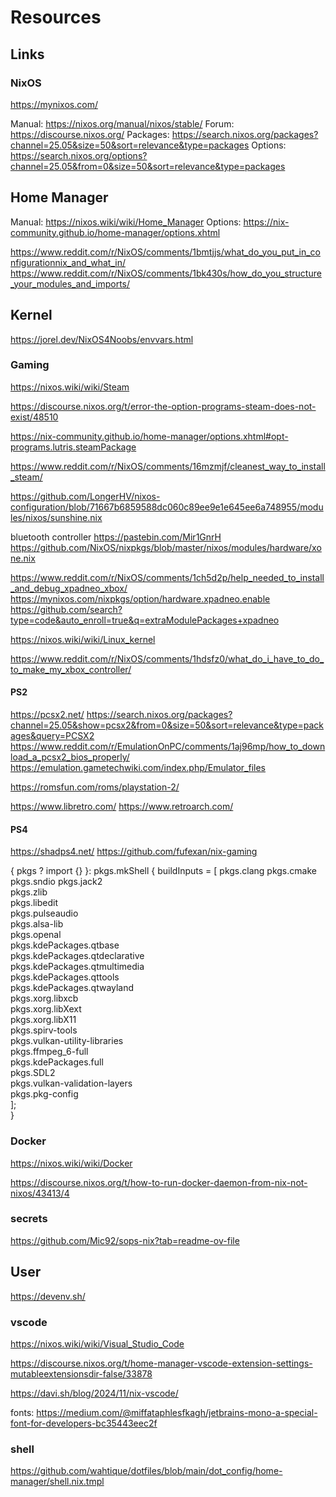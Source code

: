 # Resources

## Links

### NixOS

https://mynixos.com/

Manual: https://nixos.org/manual/nixos/stable/
Forum: https://discourse.nixos.org/
Packages: https://search.nixos.org/packages?channel=25.05&size=50&sort=relevance&type=packages
Options: https://search.nixos.org/options?channel=25.05&from=0&size=50&sort=relevance&type=packages

## Home Manager

Manual: https://nixos.wiki/wiki/Home_Manager
Options: https://nix-community.github.io/home-manager/options.xhtml

https://www.reddit.com/r/NixOS/comments/1bmtjjs/what_do_you_put_in_configurationnix_and_what_in/
https://www.reddit.com/r/NixOS/comments/1bk430s/how_do_you_structure_your_modules_and_imports/

## Kernel

https://jorel.dev/NixOS4Noobs/envvars.html

### Gaming

https://nixos.wiki/wiki/Steam

https://discourse.nixos.org/t/error-the-option-programs-steam-does-not-exist/48510

https://nix-community.github.io/home-manager/options.xhtml#opt-programs.lutris.steamPackage

https://www.reddit.com/r/NixOS/comments/16mzmjf/cleanest_way_to_install_steam/

https://github.com/LongerHV/nixos-configuration/blob/71667b6859588dc060c89ee9e1e645ee6a748955/modules/nixos/sunshine.nix

bluetooth controller
https://pastebin.com/Mir1GnrH
https://github.com/NixOS/nixpkgs/blob/master/nixos/modules/hardware/xone.nix

https://www.reddit.com/r/NixOS/comments/1ch5d2p/help_needed_to_install_and_debug_xpadneo_xbox/
https://mynixos.com/nixpkgs/option/hardware.xpadneo.enable
https://github.com/search?type=code&auto_enroll=true&q=extraModulePackages+xpadneo

https://nixos.wiki/wiki/Linux_kernel

https://www.reddit.com/r/NixOS/comments/1hdsfz0/what_do_i_have_to_do_to_make_my_xbox_controller/

#### PS2

https://pcsx2.net/
https://search.nixos.org/packages?channel=25.05&show=pcsx2&from=0&size=50&sort=relevance&type=packages&query=PCSX2
https://www.reddit.com/r/EmulationOnPC/comments/1aj96mp/how_to_download_a_pcsx2_bios_properly/
https://emulation.gametechwiki.com/index.php/Emulator_files

https://romsfun.com/roms/playstation-2/

https://www.libretro.com/
https://www.retroarch.com/

#### PS4
https://shadps4.net/
https://github.com/fufexan/nix-gaming

{ pkgs ? import <nixpkgs> {} }:
    pkgs.mkShell {
    buildInputs = [
    pkgs.clang
    pkgs.cmake
    pkgs.sndio
    pkgs.jack2    
    pkgs.zlib    
    pkgs.libedit    
    pkgs.pulseaudio    
    pkgs.alsa-lib    
    pkgs.openal    
    pkgs.kdePackages.qtbase    
    pkgs.kdePackages.qtdeclarative    
    pkgs.kdePackages.qtmultimedia    
    pkgs.kdePackages.qttools    
    pkgs.kdePackages.qtwayland    
    pkgs.xorg.libxcb    
    pkgs.xorg.libXext    
    pkgs.xorg.libX11    
    pkgs.spirv-tools    
    pkgs.vulkan-utility-libraries    
    pkgs.ffmpeg_6-full    
    pkgs.kdePackages.full    
    pkgs.SDL2    
    pkgs.vulkan-validation-layers    
    pkgs.pkg-config    
    ];   
    }

### Docker

https://nixos.wiki/wiki/Docker

https://discourse.nixos.org/t/how-to-run-docker-daemon-from-nix-not-nixos/43413/4

### secrets

https://github.com/Mic92/sops-nix?tab=readme-ov-file

## User

https://devenv.sh/

### vscode 
https://nixos.wiki/wiki/Visual_Studio_Code

https://discourse.nixos.org/t/home-manager-vscode-extension-settings-mutableextensionsdir-false/33878

https://davi.sh/blog/2024/11/nix-vscode/

fonts: https://medium.com/@miffataphlesfkagh/jetbrains-mono-a-special-font-for-developers-bc35443eec2f

### shell
https://github.com/wahtique/dotfiles/blob/main/dot_config/home-manager/shell.nix.tmpl